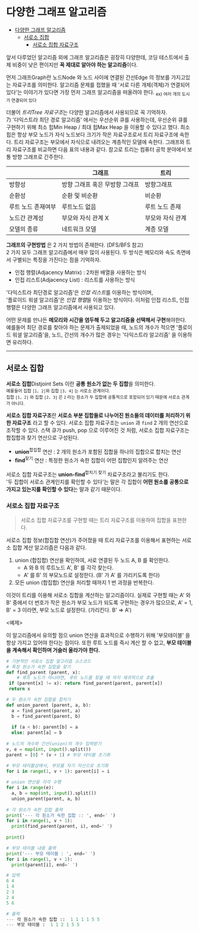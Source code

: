 # 다양한 그래프 알고리즘

- [다양한 그래프 알고리즘](#다양한-그래프-알고리즘)
  - [서로소 집합](#서로소-집합)
    - [서로소 집합 자료구조](#서로소-집합-자료구조)

앞서 다루었던 알고리즘 외에 그래프 알고리즘은 굉장히 다양한데, 코딩 테스트에서 출제 비중이 낮은 편이지만 **꼭 제대로 알아야 하는 알고리즘**이다.

먼저 그래프Graph란 노드Node 와 노드 사이에 연결된 간선Edge 의 정보를 가지고있는 자료구조를 의미한다. 알고리즘 문제를 접했을 때 '서로 다른 개체(객체)가 연결되어있다'는 이야기가 있다면 가장 먼저 그래프 알고리즘을 떠올려야 한다. <sub>ex) 여러 개의 도시가 연결되어 있다</sub>

더불어 *트리Tree 자료구조*는 다양한 알고리즘에서 사용되므로 꼭 기억하자. \
7) '다익스트라 최단 경로 알고리즘' 에서는 우선순위 큐를 사용하는데, 우선순위 큐를 구현하기 위해 최소 힙Min Heap / 최대 힙Max Heap 을 이용할 수 있다고 했다. 최소 힙은 항상 부모 노드가 자식 노드보다 크기가 작은 자료구조로서 트리 자료구조에 속한다. 트리 자료구조는 부모에서 자식으로 내려오는 계층적인 모델에 속한다. 그래프와 트리 자료구조를 비교하면 다음 표의 내용과 같다. 참고로 트리는 컴퓨터 공학 분야에서 보통 방향 그래프로 간주한다.

|                    | 그래프                         | 트리             |
| ------------------ | ------------------------------ | ---------------- |
| 방향성             | 방향 그래프 혹은 무방향 그래프 | 방향그래프       |
| 순환성             | 순환 및 비순환                 | 비순환           |
| 루트 노드 존재여부 | 루트노드 없음                  | 루트 노드 존재   |
| 노드간 관계성      | 부모와 자식 관계 X             | 부모와 자식 관계 |
| 모델의 종류        | 네트워크 모델                  | 계층 모델        |

**그래프의 구현방법** 은 2 가지 방법이 존재한다. (DFS/BFS 참고) \
2 가지 모두 그래프 알고리즘에서 매우 많이 사용된다. 두 방식은 메모리와 속도 측면에서 구별되는 특징을 가진다는 점을 기억하자.

* 인접 행렬(Adjacency Matrix) : 2차원 배열을 사용하는 방식
* 인접 리스트(Adjacency List) : 리스트를 사용하는 방식

'다익스트라 최단경로 알고리즘'은 *인접 리스트*를 이용하는 방식이며, \
'플로이드 워셜 알고리즘'은 *인접 행렬*을 이용하는 방식이다. 이처럼 인접 리스트, 인접 행렬은 다양한 그래프 알고리즘에서 사용되고 있다.

어떤 문제를 만나든 **메모리와 시간을 염두해 두고 알고리즘을 선택해서 구현**해야한다.  \
예를들어 최단 경로를 찾아야 하는 문제가 출제되었을 때, 노드의 개수가 적으면 '플로이드 워셜 알고리즘'을, 노드, 간선의 개수가 많은 경우는 '다익스트라 알고리즘' 을 이용하면 유리하다.

-------


## 서로소 집합

**서로소 집합**Distjoint Sets 이란 **공통 원소가 없는 두 집합**을 의미한다. \
<sub>예를들어 집합 `[1, 2]`와 집합 `[3, 4]` 는 서로소 관계이다. <br>
집합 `[1, 2]` 와 집합 `[2, 3]` 은 `2` 라는 원소가 두 집합에 공통적으로 포함되어 있기 때문에 서로소 관계가 아니다.
</sub>

**서로소 집합 자료구조**란 **서로소 부분 집합들로 나누어진 원소들의 데이터를 처리하기 위한 자료구조** 라고 할 수 있다. 서로소 집합 자료구조는 `union` 과 `find` 2 개의 연산으로 조작할 수 있다. 스택 큐가 push, pop 으로 이루어진 것 처럼, 서로소 집합 자료구조는 합집합과 찾기 연산으로 구성된다.

* **union**<sup>합집합</sup> 연산 : 2 개의 원소가 포함된 집합을 하나의 집합으로 합치는 연산
* **find**<sup>찾기</sup> 연산 : 특정한 원소가 속한 집합이 어떤 집합인지 알려주는 연산

서로소 집합 자료구조는 **union-find**<sup>합치기 찾기</sup> 차료구조라고 불리기도 한다. \
'두 집합이 서로소 관계인지를 확인할 수 있다'는 말은 각 집합이 **어떤 원소를 공통으로 가지고 있는지를 확인할 수 있다**는 말과 같기 때문이다.

### 서로소 집합 자료구조

> 서로소 집합 자료구조를 구현할 때는 트리 자료구조를 이용하여 집합을 표현한다.

서로소 집합 정보(합집합 연산)가 주어졌을 때 트리 자료구조를 이용해서 표현하는 서로소 집합 계산 알고리즘은 다음과 같다.

1. union (합집합) 연산을 확인하여, 서로 연결된 두 노드 A, B 를 확인한다.
   * A 와 B 의 루트노드 A', B' 를 각각 찾는다.
   * A' 를 B' 의 부모노드로 설정한다. (B' 가 A' 를 가리키도록 한다)
2. 모든 union (합집합) 연산을 처리할 때까지 1 번 과정을 반복한다.

이것이 트리를 이용해 서로소 집합을 계산하는 알고리즘이다. 실제로 구현할 때는 A' 와 B' 중에서 더 번호가 작은 원소가 부모 노드가 되도록 구현하는 경우가 많으므로, A' = 1, B' = 3 이라면, 부모 노드로 설정한다. (가리킨다. B' => A')

<예제>

이 알고리즘에서 유의할 점으 union 연산을 효과적으로 수행하기 위해 '부모테이블' 을 항상 가지고 있어야 한다는 점이다. 또한 루트 노드를 즉시 계산 할 수 없고, **부모 테이블을 계속해서 확인하며 거슬러 올라가야 한다.** 

``` python
# 기본적인 서로소 집합 알고리즘 소스코드
# 특정 원소가 속한 집합을 찾기
def find_parent (parent, x):
	# 루트 노드가 아니라면, 루트 노드를 찾을 때 까지 재귀적으로 호출
 if (parent[x] != x): return find_parent(parent, parent[x])
 return x

# 두 원소가 속한 집합을 합치기
def union_parent (parent, a, b):
  a = find_parent(parent, a)
  b = find_parent(parent, b)
  
  if (a < b): parent[b] = a
  else: parent[a] = b
  
# 노드의 개수와 간선(union)의 개수 입력받기
v, e = map(int, input().split())
parent = [0] * (v + 1) # 부모 테이블 초기화

# 부모 테이블상에서, 부모를 자기 자신으로 초기화
for i in range(1, v + 1): parent[i] = i
  
# union 연산을 각각 수행
for i in range(e):
  a, b = map(int, input().split())
  union_parent(parent, a, b)
  
# 각 원소가 속한 집합 출력
print('--- 각 원소가 속한 집합 :: ', end=' ')
for i in range(1, v + 1):
  print(find_parent(parent, i), end=' ')
  
print()

# 부모 테이블 내용 출력
print('--- 부모 테이블 : ', end=' ')
for i in range(1, v + 1):
  print(parent[i], end=' ')
```

``` python
# 입력 
6 4
1 4
2 3
2 4
5 6

# 출력
--- 각 원소가 속한 집합 ::  1 1 1 1 5 5 
--- 부모 테이블 :  1 1 2 1 5 5
```
